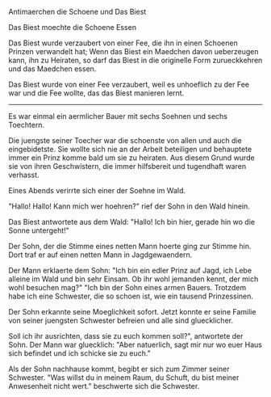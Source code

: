 Antimaerchen die Schoene und Das Biest

Das Biest moechte die Schoene Essen

Das Biest wurde verzaubert von einer Fee, die ihn in einen Schoenen Prinzen verwandelt hat;
Wenn das Biest ein Maedchen davon ueberzeugen kann, ihn zu Heiraten, so darf das Biest in die originelle Form zurueckkehren und das Maedchen essen.

Das Biest wurde von einer Fee verzaubert, weil es unhoeflich zu der Fee war und die Fee wollte, das das Biest manieren lernt.

---

Es war einmal ein aermlicher Bauer mit sechs Soehnen und sechs Toechtern.

Die juengste seiner Toecher war die schoenste von allen und auch die eingebidetste.
Sie wollte sich nie an der Arbeit beteiligen und behauptete immer ein Prinz komme bald um sie zu heiraten.
Aus diesem Grund wurde sie von ihren Geschwistern, die immer hilfsbereit und tugendhaft waren verhasst.

Eines Abends verirrte sich einer der Soehne im Wald.

"Hallo! Hallo! Kann mich wer hoehren?" rief der Sohn in den Wald hinein.

Das Biest antwortete aus dem Wald: "Hallo! Ich bin hier, gerade hin wo die Sonne untergeht!"

Der Sohn, der die Stimme eines netten Mann hoerte ging zur Stimme hin.
Dort traf er auf einen netten Mann in Jagdgewaendern.

Der Mann erklaerte dem Sohn: "Ich bin ein edler Prinz auf Jagd, ich Lebe alleine im Wald und bin sehr Einsam. Ob ihr wohl jemanden kennt, der mich wohl besuchen mag?"
"Ich bin der Sohn eines armen Bauers.
Trotzdem habe ich eine Schwester, die so schoen ist, wie ein tausend Prinzessinen.

Der Sohn erkannte seine Moeglichkeit sofort.
Jetzt konnte er seine Familie von seiner juengsten Schwester befreien und alle sind gluecklicher.

Soll ich ihr ausrichten, dass sie zu euch kommen soll?", antwortete der Sohn.
Der Mann war gluecklich: "Aber natuerlich, sagt mir nur wo euer Haus sich befindet und ich schicke sie zu euch."

Als der Sohn nachhause kommt, begibt er sich zum Zimmer seiner Schwester.
"Was willst du in meinem Raum, du Schuft, du bist meiner Anwesenheit nicht wert." beschwerte sich die Schwester.